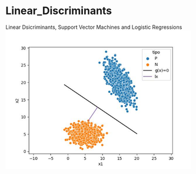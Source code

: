 # Linear_Discriminants
Linear Dsicriminants, Support Vector Machines and Logistic Regressions
![distance](https://github.com/RodGuarneros/Linear_Discriminants/blob/main/distance.jpg)
